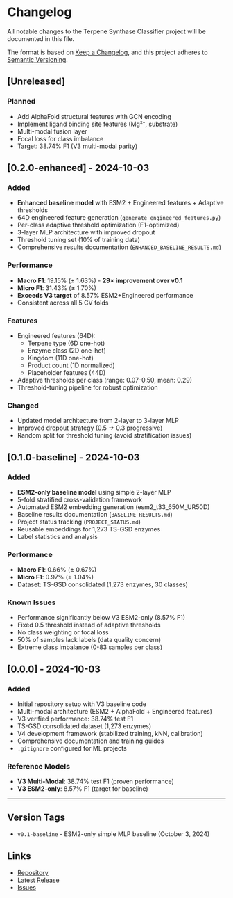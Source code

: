 # Changelog

All notable changes to the Terpene Synthase Classifier project will be documented in this file.

The format is based on [Keep a Changelog](https://keepachangelog.com/en/1.0.0/),
and this project adheres to [Semantic Versioning](https://semver.org/spec/v2.0.0.html).

## [Unreleased]

### Planned
- Add AlphaFold structural features with GCN encoding
- Implement ligand binding site features (Mg²⁺, substrate)
- Multi-modal fusion layer
- Focal loss for class imbalance
- Target: 38.74% F1 (V3 multi-modal parity)

## [0.2.0-enhanced] - 2024-10-03

### Added
- **Enhanced baseline model** with ESM2 + Engineered features + Adaptive thresholds
- 64D engineered feature generation (`generate_engineered_features.py`)
- Per-class adaptive threshold optimization (F1-optimized)
- 3-layer MLP architecture with improved dropout
- Threshold tuning set (10% of training data)
- Comprehensive results documentation (`ENHANCED_BASELINE_RESULTS.md`)

### Performance
- **Macro F1**: 19.15% (± 1.63%) - **29× improvement over v0.1**
- **Micro F1**: 31.43% (± 1.70%)
- **Exceeds V3 target** of 8.57% ESM2+Engineered performance
- Consistent across all 5 CV folds

### Features
- Engineered features (64D):
  - Terpene type (6D one-hot)
  - Enzyme class (2D one-hot)
  - Kingdom (11D one-hot)
  - Product count (1D normalized)
  - Placeholder features (44D)
- Adaptive thresholds per class (range: 0.07-0.50, mean: 0.29)
- Threshold-tuning pipeline for robust optimization

### Changed
- Updated model architecture from 2-layer to 3-layer MLP
- Improved dropout strategy (0.5 → 0.3 progressive)
- Random split for threshold tuning (avoid stratification issues)

## [0.1.0-baseline] - 2024-10-03

### Added
- **ESM2-only baseline model** using simple 2-layer MLP
- 5-fold stratified cross-validation framework
- Automated ESM2 embedding generation (esm2_t33_650M_UR50D)
- Baseline results documentation (`BASELINE_RESULTS.md`)
- Project status tracking (`PROJECT_STATUS.md`)
- Reusable embeddings for 1,273 TS-GSD enzymes
- Label statistics and analysis

### Performance
- **Macro F1**: 0.66% (± 0.67%)
- **Micro F1**: 0.97% (± 1.04%)
- Dataset: TS-GSD consolidated (1,273 enzymes, 30 classes)

### Known Issues
- Performance significantly below V3 ESM2-only (8.57% F1)
- Fixed 0.5 threshold instead of adaptive thresholds
- No class weighting or focal loss
- 50% of samples lack labels (data quality concern)
- Extreme class imbalance (0-83 samples per class)

## [0.0.0] - 2024-10-03

### Added
- Initial repository setup with V3 baseline code
- Multi-modal architecture (ESM2 + AlphaFold + Engineered features)
- V3 verified performance: 38.74% test F1
- TS-GSD consolidated dataset (1,273 enzymes)
- V4 development framework (stabilized training, kNN, calibration)
- Comprehensive documentation and training guides
- `.gitignore` configured for ML projects

### Reference Models
- **V3 Multi-Modal**: 38.74% test F1 (proven performance)
- **V3 ESM2-only**: 8.57% F1 (target for baseline)

---

## Version Tags

- `v0.1-baseline` - ESM2-only simple MLP baseline (October 3, 2024)

## Links

- [Repository](https://github.com/ah474747/terpene-synthase-classifier)
- [Latest Release](https://github.com/ah474747/terpene-synthase-classifier/releases)
- [Issues](https://github.com/ah474747/terpene-synthase-classifier/issues)

